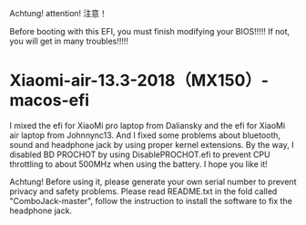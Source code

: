 Achtung! attention! 注意！


Before booting with this EFI, you must finish modifying your BIOS!!!!!
If not, you will get in many troubles!!!!!


# Xiaomi-air-13.3-2018（MX150）-macos-efi
I mixed the efi for XiaoMi pro laptop from Daliansky and the efi for XiaoMi air laptop from Johnnync13.
And I fixed some problems about bluetooth, sound and headphone jack by using proper kernel extensions.
By the way, I disabled BD PROCHOT by using DisablePROCHOT.efi to prevent CPU throttling to about 500MHz when using the battery.
I hope you like it!

Achtung! Before using it, please generate your own serial number to prevent privacy and safety problems. Please read README.txt in the fold called "ComboJack-master", follow the instruction to install the software to fix the headphone jack.

